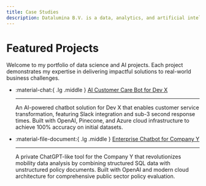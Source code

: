 ```yaml
---
title: Case Studies
description: Datalumina B.V. is a data, analytics, and artificial intelligence company founded by Dave Ebbelaar to help businesses integrate AI and data into their operations. 
---
```


# Featured Projects

Welcome to my portfolio of data science and AI projects. Each project demonstrates my expertise in delivering impactful solutions to real-world business challenges.

<div class="grid cards" markdown>

-   :material-chat:{ .lg .middle } [AI Customer Care Bot for Dev X](projects/project-1.md)

    ---

    An AI-powered chatbot solution for Dev X that enables customer service transformation, featuring Slack integration and sub-3 second response times. Built with OpenAI, Pinecone, and Azure cloud infrastructure to achieve 100% accuracy on initial datasets.

-   :material-file-document:{ .lg .middle } [Enterprise Chatbot for Company Y](projects/project-2.md)

    ---

    A private ChatGPT-like tool for the Company Y that revolutionizes mobility data analysis by combining structured SQL data with unstructured policy documents. Built with OpenAI and modern cloud architecture for comprehensive public sector policy evaluation.

</div>